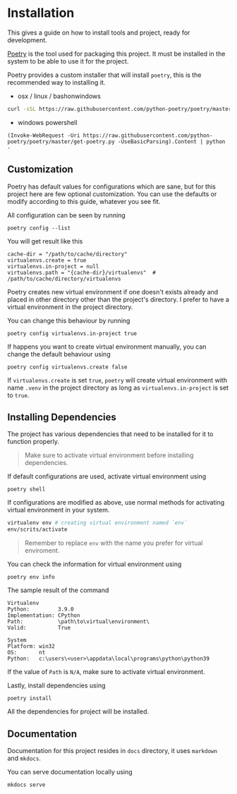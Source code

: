 # Installation

This gives a guide on how to install tools and project, ready for development.

[Poetry](https://python-poetry.org/) is the tool used for packaging this project. It must be installed in the system to be able to use it for the project.

Poetry provides a custom installer that will install `poetry`, this is the recommended way to installing it.

- osx / linux / bashonwindows

```bash
curl -sSL https://raw.githubusercontent.com/python-poetry/poetry/master/get-poetry.py | python -
```

- windows powershell

```
(Invoke-WebRequest -Uri https://raw.githubusercontent.com/python-poetry/poetry/master/get-poetry.py -UseBasicParsing).Content | python -
```

## Customization

Poetry has default values for configurations which are sane, but for this project here are few optional customization. You can use the defaults or modify according to this guide, whatever you see fit.

All configuration can be seen by running

```
poetry config --list
```

You will get result like this

```
cache-dir = "/path/to/cache/directory"
virtualenvs.create = true
virtualenvs.in-project = null
virtualenvs.path = "{cache-dir}/virtualenvs"  # /path/to/cache/directory/virtualenvs
```

Poetry creates new virtual environment if one doesn't exists already and placed in other directory other than the project's directory. I prefer to have a virtual environment in the project directory.

You can change this behaviour by running

```
poetry config virtualenvs.in-project true
```

If happens you want to create virtual environment manually, you can change the default behaviour using

```
poetry config virtualenvs.create false
```

If `virtualenvs.create` is set `true`, `poetry` will create virtual environment with name `.venv` in the project directory as long as `virtualenvs.in-project` is set to `true`.

## Installing Dependencies

The project has various dependencies that need to be installed for it to function properly.

> Make sure to activate virtual environment before installing dependencies.

If default configurations are used, activate virtual environment using

```
poetry shell
```

If configurations are modified as above, use normal methods for activating virtual environment in your system.

```bash
virtualenv env # creating virtual environment named `env`
env/scrits/activate
```

> Remember to replace `env` with the name you prefer for virtual enviroment.

You can check the information for virtual environment using

```
poetry env info
```

The sample result of the command

```
Virtualenv
Python:         3.9.0
Implementation: CPython
Path:           \path\to\virtual\environment\
Valid:          True

System
Platform: win32
OS:       nt
Python:   c:\users\<user>\appdata\local\programs\python\python39
```

If the value of `Path` is `N/A`, make sure to activate virtual environment.

Lastly, install dependencies using

```
poetry install
```

All the dependencies for project will be installed.

## Documentation

Documentation for this project resides in `docs` directory, it uses `markdown` and `mkdocs`.

You can serve documentation locally using

```
mkdocs serve
```
